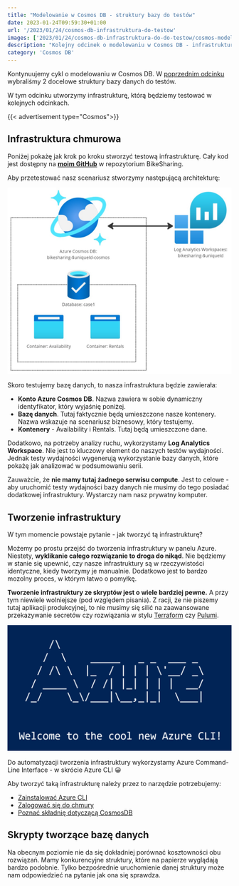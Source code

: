 ```yaml
---
title: "Modelowanie w Cosmos DB - struktury bazy do testów"
date: 2023-01-24T09:59:30+01:00
url: '/2023/01/24/cosmos-db-infrastruktura-do-testow'
images: ['2023/01/24/cosmos-db-infrastruktura-do-do-testow/cosmos-modeling.jpg']
description: "Kolejny odcinek o modelowaniu w Cosmos DB - infrastruktura do testów"
category: 'Cosmos DB'
---
```


Kontynuujemy cykl o modelowaniu w Cosmos DB. W [poprzednim odcinku](/2022/12/14/cosmos-db-struktury-bazy-do-testów/) wybraliśmy 2 docelowe struktury bazy danych do testów.

W tym odcinku utworzymy infrastrukturę, którą będziemy testować w kolejnych odcinkach.

{{< advertisement type="Cosmos">}}

## Infrastruktura chmurowa

Poniżej pokażę jak krok po kroku stworzyć testową infrastrukturę. Cały kod jest dostępny na [**moim GitHub**](https://github.com/rmaziarka/BikeSharing/tree/master/BikeSharing.Infrastructure) w repozytorium BikeSharing.

Aby przetestować nasz scenariusz stworzymy następującą architekturę:

[![](infrastructure.jpg)](infrastructure.jpg)

Skoro testujemy bazę danych, to nasza infrastruktura będzie zawierała:

- **Konto Azure Cosmos DB**. Nazwa zawiera w sobie dynamiczny identyfikator, który wyjaśnię poniżej. 
- **Bazę danych**. Tutaj faktycznie będą umieszczone nasze kontenery. Nazwa wskazuje na scenariusz biznesowy, który testujemy.
- **Kontenery** - Availability i Rentals. Tutaj będą umieszczone dane.

Dodatkowo, na potrzeby analizy ruchu, wykorzystamy **Log Analytics Workspace**. Nie jest to kluczowy element do naszych testów wydajności. Jednak testy wydajności wygenerują wykorzystanie bazy danych, które pokażę jak analizować w podsumowaniu serii. 

Zauważcie, że **nie mamy tutaj żadnego serwisu compute**. Jest to celowe - aby uruchomić testy wydajności bazy danych nie musimy do tego posiadać dodatkowej infrastruktury. Wystarczy nam nasz prywatny komputer.

## Tworzenie infrastruktury

W tym momencie powstaje pytanie - jak tworzyć tą infrastrukturę?

Możemy po prostu przejść do tworzenia infrastruktury w panelu Azure. Niestety, **wyklikanie całego rozwiązanie to droga do nikąd**. Nie będziemy w stanie się upewnić, czy nasze infrastruktury są w rzeczywistości identyczne, kiedy tworzymy je manualnie. Dodatkowo jest to bardzo mozolny proces, w którym łatwo o pomyłkę.

**Tworzenie infrastruktury ze skryptów jest o wiele bardziej pewne.** A przy tym niewiele wolniejsze (pod względem pisania). Z racji, że nie piszemy tutaj aplikacji produkcyjnej, to nie musimy się silić na zaawansowane przekazywanie secretów czy rozwiązania w stylu [Terraform](https://www.terraform.io/) czy [Pulumi](https://www.pulumi.com/).

![](azcli.png)

Do automatyzacji tworzenia infrastruktury wykorzystamy Azure Command-Line Interface - w skrócie Azure CLI 😀

Aby tworzyć taką infrastrukturę należy przez to narzędzie potrzebujemy:

- [Zainstalować Azure CLI](https://learn.microsoft.com/en-us/cli/azure/install-azure-cli)
- [Zalogować się do chmury](https://learn.microsoft.com/en-us/cli/azure/authenticate-azure-cli)
- [Poznać składnię dotyczącą CosmosDB](https://learn.microsoft.com/en-us/cli/azure/cosmosdb?view=azure-cli-latest) 

## Skrypty tworzące bazę danych

Na obecnym poziomie nie da się dokładniej porównać kosztowności obu rozwiązań. Mamy konkurencyjne struktury, które na papierze wyglądają bardzo podobnie. Tylko bezpośrednie uruchomienie danej struktury może nam odpowiedzieć na pytanie jak ona się sprawdza.

```console

```


